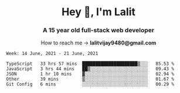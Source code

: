 <h1 align="center">Hey 👋, I'm Lalit</h1>
<h3 align="center">A 15 year old full-stack web developer</h3>

<p align="center">How to reach me → <strong>lalitvijay9480@gmail.com</strong></p>

<!--START_SECTION:waka-->
```text
Week: 14 June, 2021 - 21 June, 2021

TypeScript   33 hrs 57 mins  █████████████████████▒░░░   85.53 % 
JavaScript   3 hrs 44 mins   ██▒░░░░░░░░░░░░░░░░░░░░░░   09.43 % 
JSON         1 hr 10 mins    ▓░░░░░░░░░░░░░░░░░░░░░░░░   02.94 % 
Other        39 mins         ▒░░░░░░░░░░░░░░░░░░░░░░░░   01.67 % 
Git Config   6 mins          ░░░░░░░░░░░░░░░░░░░░░░░░░   00.29 % 
```
<!--END_SECTION:waka-->
